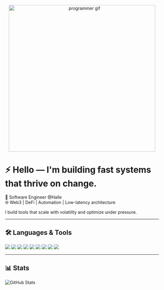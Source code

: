 <div align="center">
  <img src="https://user-images.githubusercontent.com/74038190/221352975-94759904-aa4c-4032-a8ab-b546efb9c478.gif" width="480" alt="programmer gif" />
</div>

# ⚡ Hello — I'm building fast systems that thrive on change.

🧠 Software Engineer @Halle  
🌐 Web3 | DeFi | Automation | Low-latency architecture  

I build tools that scale with volatility and optimize under pressure.

---

## 🛠 Languages & Tools

<p align="left">
  <img src="https://img.shields.io/badge/-JavaScript-black?style=flat-square&logo=javascript" />
  <img src="https://img.shields.io/badge/-TypeScript-black?style=flat-square&logo=typescript" />
  <img src="https://img.shields.io/badge/-Solidity-black?style=flat-square&logo=ethereum" />
  <img src="https://img.shields.io/badge/-Rust-black?style=flat-square&logo=rust" />
  <img src="https://img.shields.io/badge/-Node.js-black?style=flat-square&logo=node.js" />
  <img src="https://img.shields.io/badge/-React-black?style=flat-square&logo=react" />
  <img src="https://img.shields.io/badge/-Next.js-black?style=flat-square&logo=next.js" />
  <img src="https://img.shields.io/badge/-Git-black?style=flat-square&logo=git" />
  <img src="https://img.shields.io/badge/-Hardhat-black?style=flat-square&logo=ethereum" />
</p>

---

## 📊 Stats

![GitHub Stats](https://github-readme-stats.vercel.app/api?username=behalshabnam&show_icons=true&theme=tokyonight&hide_border=true)

